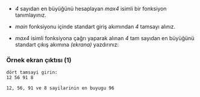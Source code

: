 * _4_ sayıdan en büyüğünü hesaplayan _max4_ isimli bir fonksiyon tanımlayınız.

* _main_ fonksiyonu içinde standart giriş akımından _4_ tamsayı alınız.

* _max4_ isimli fonksiyona çağrı yaparak alınan _4_ tam sayıdan en büyüğünü standart çıkış akımına _(ekrana)_ yazdırınız:

### Örnek ekran çıktısı (1)

```
dört tamsayi girin:
12 56 91 8

12, 56, 91 ve 8 sayilarinin en buyugu 96
```
